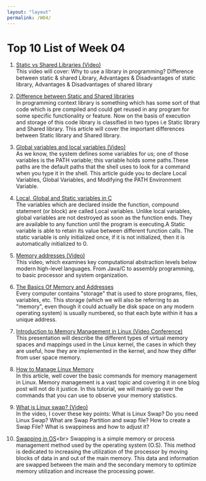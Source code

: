 ```yaml
---
layout: "layout"
permalink: /W04/
---
```


# Top 10 List of Week 04

1. [Static vs Shared Libraries (Video)](https://www.youtube.com/watch?v=-vp9cFQCQCo)<br>
This video will cover: Why to use a library in programming? Difference between static & shared Library, Advantages & Disadvantages of static library, Advantages & Disadvantages of shared library

2. [Difference between Static and Shared libraries](https://www.tutorialspoint.com/difference-between-static-and-shared-libraries)<br>
In programming context library is something which has some sort of that code which is pre compiled and could get reused in any program for some specific functionality or feature. Now on the basis of execution and storage of this code library is classified in two types i.e Static library and Shared library. This article will cover the important differences between Static library and Shared library.

3. [Global variables and local variables (Video)](https://www.youtube.com/watch?v=-vp9cFQCQCo)<br>
As we know, the system defines some variables for us; one of those variables is the PATH variable; this variable holds some paths.These paths are the default paths that the shell uses to look for a command when you type it in the shell. This article guide you to declare Local Variables, Global Variables, and Modifying the PATH Environment Variable. 

4. [Local, Global and Static variables in C](https://overiq.com/c-programming-101/local-global-and-static-variables-in-c/)<br>
The variables which are declared inside the function, compound statement (or block) are called Local variables. Unlike local variables, global variables are not destroyed as soon as the function ends. They are available to any function until the program is executing.A Static variable is able to retain its value between different function calls. The static variable is only initialized once, if it is not initialized, then it is automatically initialized to 0.

5. [Memory addresses (Video)](https://www.youtube.com/watch?v=lzMCuw_5dfM)<br>
This video, which examines key computational abstraction levels below modern high-level languages. From Java/C to assembly programming, to basic processor and system organization.

6. [The Basics Of Memory and Addresses](https://www.scottklement.com/rpg/pointers.html)<br>
Every computer contains "storage" that is used to store programs, files, variables, etc. This storage (which we will also be referring to as "memory", even though it could actually be disk space on any modern operating system) is usually numbered, so that each byte within it has a unique address.

7. [Introduction to Memory Management in Linux (Video Conference)](https://www.youtube.com/watch?v=7aONIVSXiJ8)<br>
This presentation will describe the different types of virtual memory spaces and mappings used in the Linux kernel, the cases in which they are useful, how they are implemented in the kernel, and how they differ from user space memory. 

8. [How to Manage Linux Memory](https://www.linuxfordevices.com/tutorials/linux/memory-management-linux#:~:text=Commands%20for%20Memory%20Management%20in%20Linux%201%20%2Fproc%2Fmeminfo.,in%20the%20system.%20...%204%20vmstat%20command.%20)<br>
In this article, well cover the basic commands for memory management in Linux. Memory management is a vast topic and covering it in one blog post will not do it justice. In this tutorial, we will mainly go over the commands that you can use to observe your memory statistics.

9. [What is Linux swap? (Video)](https://www.youtube.com/watch?v=0mgefj9ibRE)<br>
 In the video, I cover these key points: What is Linux Swap? Do you need Linux Swap? What are Swap Partition and swap file? How to create a Swap File? What is swappiness and how to adjust it?

10. [Swapping in OS](https://prepinsta.com/operating-systems/swapping/#:~:text=Swapping%20is%20a%20simple%20memory%20or%20process%20management,data%20in%20and%20out%20of%20the%20main%20memory.)<br>
Swapping is a simple memory or process management method used by the operating system (O.S). This method is dedicated to increasing the utilization of the processor by moving blocks of data in and out of the main memory. This data and information are swapped between the main and the secondary memory to optimize memory utilization and increase the processing power.
